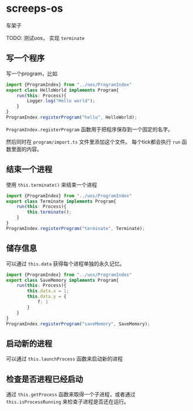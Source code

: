 # screeps-os
车架子

TODO: 测试uos， 实现 `terminate`

## 写一个程序
写一个program，比如
```typescript
import {ProgramIndex} from "../uos/ProgramIndex"
export class HelloWorld implements Program{
    run(this: Process){
        Logger.log("Hello world");
    }
}
ProgramIndex.registerProgram("hello", HelloWorld);
```
`ProgramIndex.registerProgram` 函数用于把程序保存到一个固定的名字。 

然后同时在 `program/import.ts` 文件里添加这个文件。
每个tick都会执行 `run` 函数里面的内容。

## 结束一个进程
使用 `this.terminate()` 来结束一个进程
```typescript
import {ProgramIndex} from "../uos/ProgramIndex"
export class Terminate implements Program{
    run(this: Process){
        this.terminate();
    }
}
ProgramIndex.registerProgram("terminate", Terminate);
```
## 储存信息
可以通过 `this.data` 获得每个进程单独的永久记忆。
```typescript
import {ProgramIndex} from "../uos/ProgramIndex"
export class SaveMemory implements Program{
    run(this: Process){
        this.data.x = 1;
        this.data.y = {
            f: 1
        }
    }
}
ProgramIndex.registerProgram("saveMemory", SaveMemory);
```

## 启动新的进程
可以通过 `this.launchProcess` 函数来启动新的进程

## 检查是否进程已经启动
通过 `this.getProcess` 函数来取得一个子进程，或者通过 `this.isProcessRunning` 来检查子进程是否还在运行。


